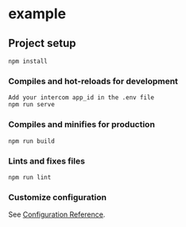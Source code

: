 # example

## Project setup
```
npm install
```

### Compiles and hot-reloads for development
```
Add your intercom app_id in the .env file
npm run serve
```

### Compiles and minifies for production
```
npm run build
```

### Lints and fixes files
```
npm run lint
```

### Customize configuration
See [Configuration Reference](https://cli.vuejs.org/config/).
